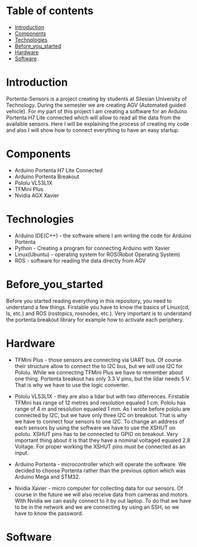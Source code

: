 # Table of contents

* [Introduction](#Introduction)
* [Components](#Components)
* [Technologies](#Technologies)
* [Before_you_started](#Before_you_started)
* [Hardware](#Hardware)
* [Software](#Software)

# Introduction

Portenta-Sensors is a project creating by students at Silesian University of Technology. During the semester we are creating AGV (Automated guided vehicle). For my part of this project
I am creating a software for an Arduino Portenta H7 Lite connected which will allow to read all the data from the available sensors. Here I will be explaining the process of creating my
code and also I will show how to connect everything to have an easy startup.

# Components
* Arduino Portenta H7 Lite Connected
* Arduino Portenta Breakout
* Pololu VL53L1X
* TFMini Plus
* Nvidia AGX Xavier 

# Technologies

* Arduino IDE(C++) - the software where I am writing the code for Arduino Portenta
* Python - Creating a program for connecting Arduino with Xavier
* Linux(Ubuntu) - operating system for ROS(Robot Operating System)
* ROS - software for reading the data directly from AGV

# Before_you_started

Before you started reading everything in this repository, you need to understand a few things. Firstable you have to know the basics of Linux(cd, ls, etc.) and ROS (rostopics,
rosnodes, etc.). Very important is to understand the portenta breakout library for example how to activate each periphery.

# Hardware

* TFMini Plus - those sensors are connecting via UART bus. Of course their structure allow to connect the to I2C bus, but we will use I2C for Pololu. While we connecting 
TFMini Plus we have to remember about one thing. Portenta breakout has only 3.3 V pins, but the lidar needs 5 V. That is why we have to use the logic converter.

* Pololu VL53L1X - they are also a lidar but with two diferrences. Firstable TFMini has range of 12 metres and resolution equaled 1 cm. Pololu has range of 4 m and resolution equaeled 1 mm. As I wrote before pololu are connected by I2C, but we have only three I2C on breakout. That is why we have to connect four sensors to one I2C.
To change an address of each sensors by using the software we have to use the XSHUT on pololu. XSHUT pins has to be connected to GPIO on breakout. Very important thing about it is that they have a nominal voltaged equaled 2.8 Voltage. For proper working the XSHUT pins must be connected as an input.

* Arduino Portenta - microcontroller which will operate the software. We decided to choose Portenta rather than the previous option which was Arduino Mega and STM32.

* Nvidia Xavier - micro computer for collecting data for our sensors. Of course in the future we will also receive data from cameras and motors. With Nvidia we can easily connect to it by out laptop. To do that we have to be in the network and we are connecting by using an SSH, so we have to know the password.

# Software
